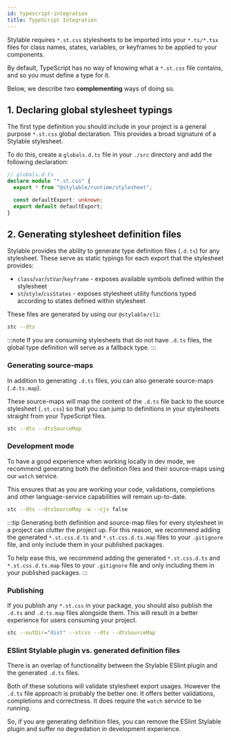 ```yaml
---
id: typescript-integration
title: TypeScript Integration
---
```


Stylable requires `*.st.css` stylesheets to be imported into your `*.ts/*.tsx` files for class names, states, variables, or keyframes to be applied to your components.

By default, TypeScript has no way of knowing what a `*.st.css` file contains, and so you must define a type for it.

Below, we describe two **complementing** ways of doing so.

## 1. Declaring global stylesheet typings

The first type definition you should include in your project is a general purpose `*.st.css` global declaration. This provides a broad signature of a Stylable stylesheet.

To do this, create a `globals.d.ts` file in your `./src` directory and add the following declaration:

```ts
// globals.d.ts
declare module "*.st.css" {
  export * from "@stylable/runtime/stylesheet";

  const defaultExport: unknown;
  export default defaultExport;
}
```

## 2. Generating stylesheet definition files

Stylable provides the ability to generate type definition files (`.d.ts`) for any stylesheet. These serve as static typings for each export that the stylesheet provides:

- `class`/`var`/`stVar`/`keyframe` - exposes available symbols defined within the stylesheet
- `st`/`style`/`cssStates` - exposes stylesheet utility functions typed according to states defined within stylesheet

These files are generated by using our `@stylable/cli`:

```sh
stc --dts
```

:::note
If you are consuming stylesheets that do not have `.d.ts` files, the global type definition will serve as a fallback type.
:::

### Generating source-maps

In addition to generating `.d.ts` files, you can also generate source-maps (`.d.ts.map`).

These source-maps will map the content of the `.d.ts` file back to the source stylesheet (`.st.css`) so that you can jump to definitions in your stylesheets straight from your TypeScript files.

```sh
stc --dts --dtsSourceMap
```

### Development mode

To have a good experience when working locally in dev mode, we recommend generating both the definition files and their source-maps using our `watch` service.

This ensures that as you are working your code, validations, completions and other language-service capabilities will remain up-to-date.

```sh
stc --dts --dtsSourceMap -w --cjs false
```

:::tip
Generating both definition and source-map files for every stylesheet in a project can clutter the project up. For this reason, we recommend adding the generated `*.st.css.d.ts` and `*.st.css.d.ts.map` files to your `.gitignore` file, and only include them in your published packages.

To help ease this, we recommend adding the generated `*.st.css.d.ts` and `*.st.css.d.ts.map` files to your `.gitignore` file and only including them in your published packages.
:::

### Publishing

If you publish any `*.st.css` in your package, you should also publish the `.d.ts` and `.d.ts.map` files alongside them. This will result in a better experience for users consuming your project.

```sh
stc --outDir="dist" --stcss --dts --dtsSourceMap
```

### ESlint Stylable plugin vs. generated definition files

There is an overlap of functionality between the Stylable ESlint plugin and the generated `.d.ts` files.

Both of these solutions will validate stylesheet export usages. However the `.d.ts` file approach is probably the better one. It offers better validations, completions and correctness. It does require the `watch` service to be running.

So, if you are generating definition files, you can remove the ESlint Stylable plugin and suffer no degredation in development experience.
